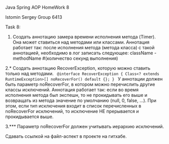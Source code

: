 Java Spring AOP HomeWork 8  

Istomin Sergey Group 6413   

Task 8:  

1. Создать аннотацию замера времени исполнения метода (Timer). Она может ставиться над методами или классами.
Аннотация работает так: после исполнения метода (метода класса) с такой аннотацией, необходимо в лог записать следующее:
className - methodName #(количество секунд выполнения)


2.* Создать аннотацию RecoverException, которую можно ставить только над методами.
<code>
  @interface RecoverException {
    Class<? extends RuntimeException>[] noRecoverFor() default {};
  }
</code>
У аннотации должен быть параметр noRecoverFor, в котором можно перечислить другие классы исключений.
Аннотация работает так: если во время исполнения метода был экспешн, то не прокидывать его выше и возвращать из метода значение по умолчанию (null, 0, false, ...).
При этом, если тип исключения входит в список перечисленных в noRecoverFor исключений, то исключение НЕ прерывается и прокидывается выше.  

3.*** Параметр noRecoverFor должен учитывать иерархию исключений.

Сдавать ссылкой на файл-аспект в проекте на гитхабе.

